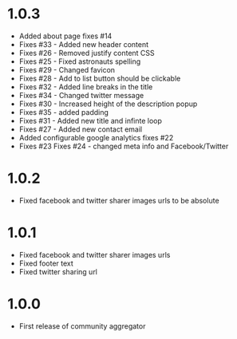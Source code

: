 1.0.3
=====
- Added about page fixes #14
- Fixes #33 - Added new header content
- Fixes #26 - Removed justify content CSS
- Fixes #25 - Fixed astronauts spelling
- Fixes #29 - Changed favicon
- Fixes #28 - Add to list button should be clickable
- Fixes #32 - Added line breaks in the title
- Fixes #34 - Changed twitter message
- Fixes #30 - Increased height of the description popup
- Fixes #35 - added padding
- Fixes #31 - Added new title and infinte loop
- Fixes #27 - Added new contact email
- Added configurable google analytics fixes #22
- Fixes #23 Fixes #24 - changed meta info and Facebook/Twitter

1.0.2
=====
- Fixed facebook and twitter sharer images urls to be absolute

1.0.1
=====
- Fixed facebook and twitter sharer images urls
- Fixed footer text
- Fixed twitter sharing url

1.0.0
=====
- First release of community aggregator
